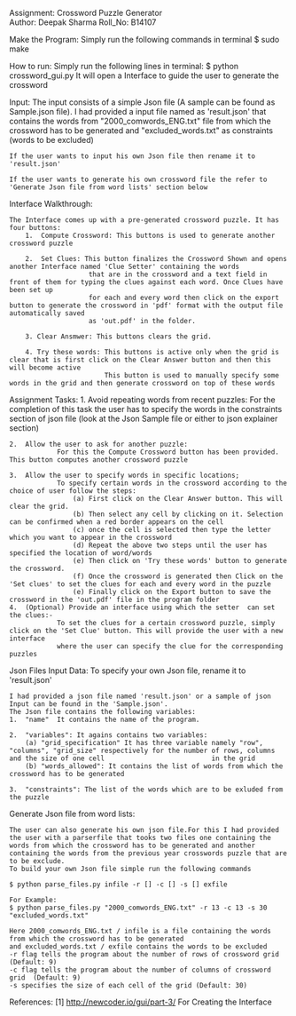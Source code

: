 Assignment: Crossword Puzzle Generator  
Author: Deepak Sharma
Roll_No: B14107

Make the Program:
	Simply run the following commands in terminal
	$ sudo make 

How to run:
Simply run the following lines in terminal:
	$ python crossword_gui.py
It will open a Interface to guide the user to generate the crossword

Input:
	The input consists of a simple Json file (A sample can be found as Sample.json file). 
	I had provided a input file named as 'result.json' that contains the words from "2000_comwords_ENG.txt" file from which the crossword has to be generated and "excluded_words.txt" as constraints (words to be excluded)

	If the user wants to input his own Json file then rename it to 'result.json'
		
	If the user wants to generate his own crossword file the refer to 'Generate Json file from word lists' section below 	


Interface Walkthrough:

	The Interface comes up with a pre-generated crossword puzzle. It has four buttons:
		1. 	Compute Crossword: This buttons is used to generate another crossword puzzle

		2.	Set Clues: This button finalizes the Crossword Shown and opens another Interface named 'Clue Setter' containing the words
						that are in the crossword and a text field in front of them for typing the clues against each word. Once Clues have been set up
						for each and every word then click on the export button to generate the crossword in 'pdf' format with the output file automatically saved 
						as 'out.pdf' in the folder.

		3. Clear Ansmwer: This buttons clears the grid.

		4. Try these words:	This buttons is active only when the grid is clear that is first click on the Clear Answer button and then this will become active
							This button is used to manually specify some words in the grid and then generate crossword on top of these words


Assignment Tasks:
	1.	Avoid repeating words from recent puzzles:
				For the completion of this task the user has to specify the words in the constraints section of json file (look at the Json Sample file or either to json explainer section)
	
	2.	Allow the user to ask for another puzzle:
				For this the Compute Crossword button has been provided. This button computes another crossword puzzle

	3.	Allow the user to specify words in specific locations;
				To specify certain words in the crossword according to the choice of user follow the steps:
					(a) First click on the Clear Answer button. This will clear the grid.
					(b)	Then select any cell by clicking on it. Selection can be confirmed when a red border appears on the cell
					(c)	once the cell is selected then type the letter which you want to appear in the crossword
					(d) Repeat the above two steps until the user has specified the location of word/words
					(e) Then click on 'Try these words' button to generate the crossword.
					(f) Once the crossword is generated then Click on the 'Set clues' to set the clues for each and every word in the puzzle
					(e) Finally click on the Export button to save the crossword in the 'out.pdf' file in the program folder
	4.	(Optional) Provide an interface using which the setter 	can set the clues:-
				To set the clues for a certain crossword puzzle, simply click on the 'Set Clue' button. This will provide the user with a new interface 
				where the user can specify the clue for the corresponding puzzles

Json Files Input Data:
	To specify your own Json file, rename it to 'result.json'

	I had provided a json file named 'result.json' or a sample of json Input can be found in the 'Sample.json'.
	The Json file contains the following variables:
	1. 	"name"	It contains the name of the program. 

	2.	"variables": It agains contains two variables:
		(a) "grid_specification" It has three variable namely "row", "columns", "grid_size" respectively for the number of rows, columns and the size of one cell 							in the grid
		(b) "words_allowed": It contains the list of words from which the crossword has to be generated
	
	3.	"constraints": The list of the words which are to be exluded from the puzzle

Generate Json file from word lists:
	
	The user can also generate his own json file.For this I had provided the user with a parserfile that tooks two files one containing the words from which the crossword has to be generated and another containing the words from the previous year crosswords puzzle that are to be exclude.
	To build your own Json file simple run the following commands
	
	$ python parse_files.py infile -r [] -c [] -s [] exfile

	For Example:
	$ python parse_files.py "2000_comwords_ENG.txt" -r 13 -c 13 -s 30 "excluded_words.txt"

	Here 2000_comwords_ENG.txt / infile is a file containing the words from which the crossword has to be generated
	and excluded_words.txt / exfile contains the words to be excluded
	-r flag tells the program about the number of rows of crossword grid (Default: 9)
	-c flag tells the program about the number of columns of crossword grid	 (Default: 9)
	-s specifies the size of each cell of the grid (Default: 30)


References:
	[1]	http://newcoder.io/gui/part-3/		For Creating the Interface 